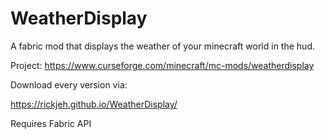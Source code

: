 # WeatherDisplay
A fabric mod that displays the weather of your minecraft world in the hud.

Project: https://www.curseforge.com/minecraft/mc-mods/weatherdisplay

Download every version via:

https://rickjeh.github.io/WeatherDisplay/

Requires Fabric API
